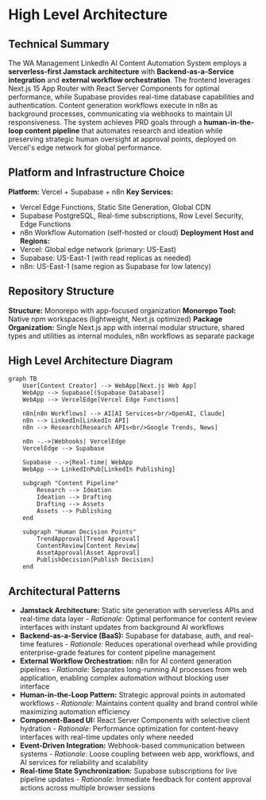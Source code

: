 # High Level Architecture

## Technical Summary

The WA Management LinkedIn AI Content Automation System employs a **serverless-first Jamstack architecture** with **Backend-as-a-Service integration** and **external workflow orchestration**. The frontend leverages Next.js 15 App Router with React Server Components for optimal performance, while Supabase provides real-time database capabilities and authentication. Content generation workflows execute in n8n as background processes, communicating via webhooks to maintain UI responsiveness. The system achieves PRD goals through a **human-in-the-loop content pipeline** that automates research and ideation while preserving strategic human oversight at approval points, deployed on Vercel's edge network for global performance.

## Platform and Infrastructure Choice

**Platform:** Vercel + Supabase + n8n
**Key Services:**
- Vercel Edge Functions, Static Site Generation, Global CDN
- Supabase PostgreSQL, Real-time subscriptions, Row Level Security, Edge Functions
- n8n Workflow Automation (self-hosted or cloud)
**Deployment Host and Regions:**
- Vercel: Global edge network (primary: US-East)
- Supabase: US-East-1 (with read replicas as needed)
- n8n: US-East-1 (same region as Supabase for low latency)

## Repository Structure

**Structure:** Monorepo with app-focused organization
**Monorepo Tool:** Native npm workspaces (lightweight, Next.js optimized)
**Package Organization:** Single Next.js app with internal modular structure, shared types and utilities as internal modules, n8n workflows as separate package

## High Level Architecture Diagram

```mermaid
graph TB
    User[Content Creator] --> WebApp[Next.js Web App]
    WebApp --> Supabase[(Supabase Database)]
    WebApp --> VercelEdge[Vercel Edge Functions]

    n8n[n8n Workflows] --> AI[AI Services<br/>OpenAI, Claude]
    n8n --> LinkedIn[LinkedIn API]
    n8n --> Research[Research APIs<br/>Google Trends, News]

    n8n -.->|Webhooks| VercelEdge
    VercelEdge --> Supabase

    Supabase -.->|Real-time| WebApp
    WebApp --> LinkedInPub[LinkedIn Publishing]

    subgraph "Content Pipeline"
        Research --> Ideation
        Ideation --> Drafting
        Drafting --> Assets
        Assets --> Publishing
    end

    subgraph "Human Decision Points"
        TrendApproval[Trend Approval]
        ContentReview[Content Review]
        AssetApproval[Asset Approval]
        PublishDecision[Publish Decision]
    end
```

## Architectural Patterns

- **Jamstack Architecture:** Static site generation with serverless APIs and real-time data layer - _Rationale:_ Optimal performance for content review interfaces with instant updates from background AI workflows
- **Backend-as-a-Service (BaaS):** Supabase for database, auth, and real-time features - _Rationale:_ Reduces operational overhead while providing enterprise-grade features for content pipeline management
- **External Workflow Orchestration:** n8n for AI content generation pipelines - _Rationale:_ Separates long-running AI processes from web application, enabling complex automation without blocking user interface
- **Human-in-the-Loop Pattern:** Strategic approval points in automated workflows - _Rationale:_ Maintains content quality and brand control while maximizing automation efficiency
- **Component-Based UI:** React Server Components with selective client hydration - _Rationale:_ Performance optimization for content-heavy interfaces with real-time updates only where needed
- **Event-Driven Integration:** Webhook-based communication between systems - _Rationale:_ Loose coupling between web app, workflows, and AI services for reliability and scalability
- **Real-time State Synchronization:** Supabase subscriptions for live pipeline updates - _Rationale:_ Immediate feedback for content approval actions across multiple browser sessions
